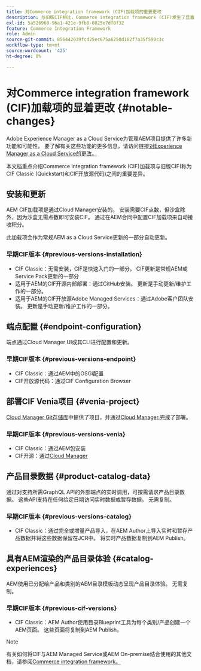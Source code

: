 ```yaml
---
title: 对Commerce integration framework (CIF)加载项的重要更改
description: 与旧版CIF相比，Commerce integration framework (CIF)发生了显着更改。
exl-id: 5a526960-96a1-421e-9fb0-0825e7df8f32
feature: Commerce Integration Framework
role: Admin
source-git-commit: 856442039fcd25ec675a6258d182f7a35f590c3c
workflow-type: tm+mt
source-wordcount: '425'
ht-degree: 0%

---
```



# 对Commerce integration framework (CIF)加载项的显着更改 {#notable-changes}

Adobe Experience Manager as a Cloud Service为管理AEM项目提供了许多新功能和可能性。 要了解有关这些功能的更多信息，请访问链接[对Experience Manager as a Cloud Service的更改。](/help/release-notes/aem-cloud-changes.md)

本文档重点介绍Commerce integration framework (CIF)加载项与旧版CIF(称为CIF Classic (Quickstart)和CIF开放源代码)之间的重要差异。

## 安装和更新

AEM CIF加载项是通过Cloud Manager安装的。 安装需要CIF点数，但沙盒除外，因为沙盒无需点数即可安装CIF。 通过在AEM合同中配置CIF加载项来自动接收积分。

此加载项会作为常规AEM as a Cloud Service更新的一部分自动更新。

### 早期CIF版本 {#previous-versions-installation}

* CIF Classic：无需安装，CIF是快速入门的一部分。 CIF更新是常规AEM或Service Pack更新的一部分
* 适用于AEM的CIF开源内部部署：通过GitHub安装。 更新是手动更新/维护工作的一部分。
* 适用于AEM的CIF开放源Adobe Managed Services：通过Adobe客户团队安装。 更新是手动更新/维护工作的一部分。

## 端点配置 {#endpoint-configuration}

端点通过Cloud Manager UI或其CLI进行配置和更新。

### 早期CIF版本 {#previous-versions-endpoint}

* CIF Classic：通过AEM中的OSGi配置
* CIF开放源代码：通过CIF Configuration Browser

## 部署CIF Venia项目 {#venia-project}

[Cloud Manager Git存储库](/help/implementing/cloud-manager/managing-code/integrating-with-git.md)中提供了项目，并通过[Cloud Manager.](/help/implementing/deploying/overview.md)完成了部署。

### 早期CIF版本 {#previous-versions-venia}

* CIF Classic：通过AEM包安装
* CIF开源：通过[Cloud Manager](https://experienceleague.adobe.com/docs/experience-manager-cloud-manager/content/introduction.html)

## 产品目录数据 {#product-catalog-data}

通过对支持所需GraphQL API的外部端点的实时调用，可按需请求产品目录数据。 这些API支持在任何给定日期访问实时数据或暂存数据。 无需复制。

### 早期CIF版本 {#previous-versions-catalog}

* CIF Classic：通过完全或增量产品导入，在AEM Author上导入实时和暂存产品数据并将这些数据保留在JCR中。 将实时产品数据复制到AEM Publish。

## 具有AEM渲染的产品目录体验 {#catalog-experiences}

AEM使用已分配给产品和类别的AEM目录模板动态呈现产品目录体验。 无需复制。

### 早期CIF版本 {#previous-cif-versions}

* CIF Classic：AEM Author使用目录Blueprint工具为每个类别/产品创建一个AEM页面。 这些页面将复制到AEM Publish。

>[!NOTE]
>
>有关如何将CIF与AEM Managed Service或AEM On-premise结合使用的其他文档，请参阅[Commerce integration framework。](https://www.adobe.io/apis/experiencecloud/commerce-integration-framework/getting-started.html)
